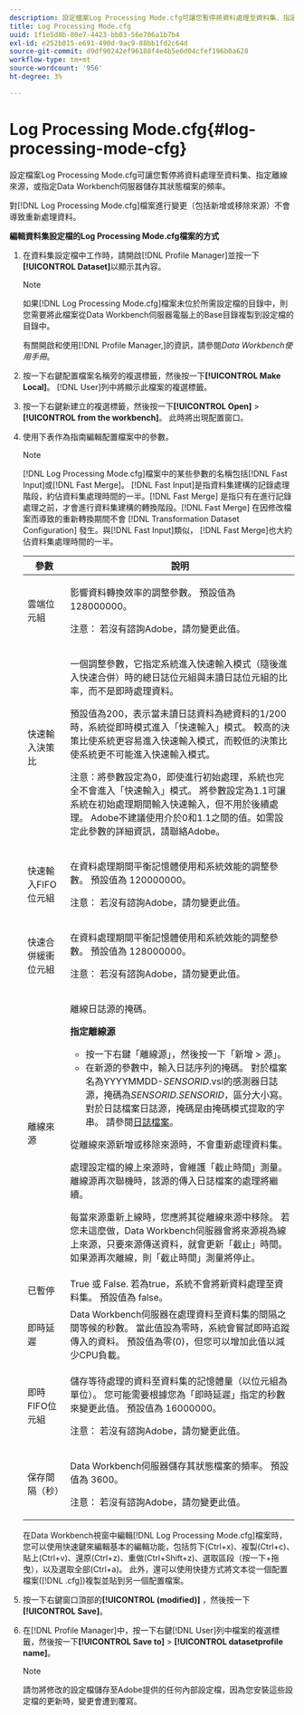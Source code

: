 ```yaml
---
description: 設定檔案Log Processing Mode.cfg可讓您暫停將資料處理至資料集、指定離線來源，或指定Data Workbench伺服器儲存其狀態檔案的頻率。
title: Log Processing Mode.cfg
uuid: 1f1e5d8b-80e7-4423-bb03-56e706a1b7b4
exl-id: e252b815-e691-490d-9ac9-88bb1fd2c64d
source-git-commit: d9df90242ef96188f4e4b5e6d04cfef196b0a628
workflow-type: tm+mt
source-wordcount: '956'
ht-degree: 3%

---
```


# Log Processing Mode.cfg{#log-processing-mode-cfg}

設定檔案Log Processing Mode.cfg可讓您暫停將資料處理至資料集、指定離線來源，或指定Data Workbench伺服器儲存其狀態檔案的頻率。

對[!DNL Log Processing Mode.cfg]檔案進行變更（包括新增或移除來源）不會導致重新處理資料。

**編輯資料集設定檔的Log Processing Mode.cfg檔案的方式**

1. 在資料集設定檔中工作時，請開啟[!DNL Profile Manager]並按一下&#x200B;**[!UICONTROL Dataset]**&#x200B;以顯示其內容。

   >[!NOTE]
   >
   >如果[!DNL Log Processing Mode.cfg]檔案未位於所需設定檔的目錄中，則您需要將此檔案從Data Workbench伺服器電腦上的Base目錄複製到設定檔的目錄中。

   有關開啟和使用[!DNL Profile Manager,]的資訊，請參閱&#x200B;*Data Workbench使用手冊*。

1. 按一下右鍵配置檔案名稱旁的複選標籤，然後按一下&#x200B;**[!UICONTROL Make Local]**。 [!DNL User]列中將顯示此檔案的複選標籤。
1. 按一下右鍵新建立的複選標籤，然後按一下&#x200B;**[!UICONTROL Open]** > **[!UICONTROL from the workbench]**。 此時將出現配置窗口。
1. 使用下表作為指南編輯配置檔案中的參數。

   >[!NOTE]
   >
   >[!DNL Log Processing Mode.cfg]檔案中的某些參數的名稱包括[!DNL Fast Input]或[!DNL Fast Merge]。 [!DNL Fast Input]是指資料集建構的記錄處理階段，約佔資料集處理時間的一半。[!DNL Fast Merge] 是指只有在進行記錄處理之前，才會進行資料集建構的轉換階段。[!DNL Fast Merge] 在因修改檔案而導致的重新轉換期間不會 [!DNL Transformation Dataset Configuration] 發生。與[!DNL Fast Input]類似， [!DNL Fast Merge]也大約佔資料集處理時間的一半。

   <table id="table_1BF356E21C0E4119A277F40CEC5D7A21"> 
   <thead> 
   <tr> 
      <th colname="col1" class="entry"> 參數 </th> 
      <th colname="col2" class="entry"> 說明 </th> 
   </tr> 
   </thead>
   <tbody> 
   <tr> 
      <td colname="col1"> 雲端位元組 </td> 
      <td colname="col2"> <p>影響資料轉換效率的調整參數。 預設值為 128000000。 </p> <p> <p>注意： 若沒有諮詢Adobe，請勿變更此值。 </p> </p> </td> 
   </tr> 
   <tr> 
      <td colname="col1"> 快速輸入決策比 </td> 
      <td colname="col2"> <p>一個調整參數，它指定系統進入<span class="wintitle">快速輸入</span>模式（隨後進入<span class="wintitle">快速合併</span>）時的總日誌位元組與未讀日誌位元組的比率，而不是即時處理資料。 </p> <p> 預設值為200，表示當未讀日誌資料為總資料的1/200時，系統從即時模式進入「快速輸入」模式。 <span class="wintitle"></span>較高的決策比使系統更容易進入<span class="wintitle">快速輸入</span>模式，而較低的決策比使系統更不可能進入<span class="wintitle">快速輸入</span>模式。 </p> <p> <p>注意：將參數設定為0，即使進行初始處理，系統也完全不會進入「快速輸入」模式。 <span class="wintitle"></span>將參數設定為1.1可讓系統在初始處理期間輸入<span class="wintitle">快速輸入</span>，但不用於後續處理。 Adobe不建議使用介於0和1.1之間的值。如需設定此參數的詳細資訊，請聯絡Adobe。 </p> </p> </td> 
   </tr> 
   <tr> 
      <td colname="col1"> 快速輸入FIFO位元組 </td> 
      <td colname="col2"> <p>在資料處理期間平衡記憶體使用和系統效能的調整參數。 預設值為 120000000。 </p> <p> <p>注意： 若沒有諮詢Adobe，請勿變更此值。 </p> </p> </td> 
   </tr> 
   <tr> 
      <td colname="col1"> 快速合併緩衝位元組 </td> 
      <td colname="col2"> <p>在資料處理期間平衡記憶體使用和系統效能的調整參數。 預設值為 128000000。 </p> <p> <p>注意： 若沒有諮詢Adobe，請勿變更此值。 </p> </p> </td> 
   </tr> 
   <tr> 
      <td colname="col1"> 離線來源 </td> 
      <td colname="col2"> <p>離線日誌源的掩碼。 </p> <p> <b> 指定離線源</b> 
      <ul id="ul_569B90E9A85246F88906FA5444F8A93E"> 
       <li id="li_3EF182CEF4A44106B5267175EC62B9AB"> 按一下右鍵「<span class="uicontrol">離線源</span>」，然後按一下「<span class="uicontrol">新增</span> &gt; <span class="uicontrol">源</span>」。 </li> 
       <li id="li_E8FBA212F4784B1A830745A90BB3AF90"> 在新源的參數中，輸入日誌序列的掩碼。 對於檔案名為YYYYMMDD-<i>SENSORID</i>.vsl的感測器日誌源，掩碼為<i>SENSORID.SENSORID</i>，區分大小寫。 對於日誌檔案日誌源，掩碼是由<span class="wintitle">掩碼模式</span>提取的字串。 請參閱<a href="../../../home/c-dataset-const-proc/c-log-proc-config-file/c-log-sources.md#concept-3d4fb817c057447d90f166b1183b461e">日誌檔案</a>。 </li> 
      </ul> </p> <p> 從離線來源新增或移除來源時，不會重新處理資料集。 </p> <p> 處理設定檔的線上來源時，會維護「截止時間」測量。 離線源再次聯機時，該源的傳入日誌檔案的處理將繼續。 </p> <p> 每當來源重新上線時，您應將其從離線來源中移除。 若您未這麼做，Data Workbench伺服器會將來源視為線上來源，只要來源傳送資料，就會更新「截止」時間。 如果源再次離線，則「截止時間」測量將停止。 </p> </td> 
   </tr> 
   <tr> 
      <td colname="col1"> 已暫停 </td> 
      <td colname="col2"> True 或 False. 若為true，系統不會將新資料處理至資料集。 預設值為 false。 </td> 
   </tr> 
   <tr> 
      <td colname="col1"> 即時延遲 </td> 
      <td colname="col2"> Data Workbench伺服器在處理資料至資料集的間隔之間等候的秒數。 當此值設為零時，系統會嘗試即時追蹤傳入的資料。 預設值為零(0)，但您可以增加此值以減少CPU負載。 </td> 
   </tr> 
   <tr> 
      <td colname="col1"> 即時FIFO位元組 </td> 
      <td colname="col2"> <p>儲存等待處理的資料至資料集的記憶體量（以位元組為單位）。 您可能需要根據您為「即時延遲」指定的秒數來變更此值。 預設值為 16000000。 </p> <p> <p>注意： 若沒有諮詢Adobe，請勿變更此值。 </p> </p> </td> 
   </tr> 
   <tr> 
      <td colname="col1"> 保存間隔（秒） </td> 
      <td colname="col2"> <p>Data Workbench伺服器儲存其狀態檔案的頻率。 預設值為 3600。 </p> <p> <p>注意： 若沒有諮詢Adobe，請勿變更此值。 </p> </p> </td> 
   </tr> 
   </tbody> 
   </table>

   在Data Workbench視窗中編輯[!DNL Log Processing Mode.cfg]檔案時，您可以使用快速鍵來編輯基本的編輯功能，包括剪下(Ctrl+x)、複製(Ctrl+c)、貼上(Ctrl+v)、還原(Ctrl+z)、重做(Ctrl+Shift+z)、選取區段（按一下+拖曳），以及選取全部(Ctrl+a)。 此外，還可以使用快捷方式將文本從一個配置檔案([!DNL .cfg])複製並貼到另一個配置檔案。

1. 按一下右鍵窗口頂部的&#x200B;**[!UICONTROL (modified)]** ，然後按一下&#x200B;**[!UICONTROL Save]**。
1. 在[!DNL Profile Manager]中，按一下右鍵[!DNL User]列中檔案的複選標籤，然後按一下&#x200B;**[!UICONTROL Save to]** > **[!UICONTROL datasetprofile name]**。

   >[!NOTE]
   >
   >請勿將修改的設定檔儲存至Adobe提供的任何內部設定檔，因為您安裝這些設定檔的更新時，變更會遭到覆寫。
